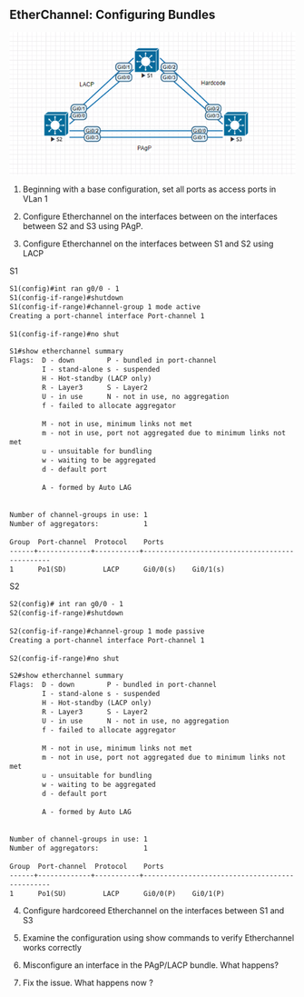 ## EtherChannel: Configuring Bundles

<img src=images\2017-09-29_13-27-10.png>

1. Beginning with a base configuration, set all ports as access ports in VLan 1

2. Configure Etherchannel on the interfaces between on the interfaces between S2 and S3 using PAgP.

3. Configure Etherchannel on the interfaces between S1 and S2 using LACP

S1

```
S1(config)#int ran g0/0 - 1
S1(config-if-range)#shutdown
S1(config-if-range)#channel-group 1 mode active 
Creating a port-channel interface Port-channel 1

S1(config-if-range)#no shut
```

```
S1#show etherchannel summary 
Flags:  D - down        P - bundled in port-channel
        I - stand-alone s - suspended
        H - Hot-standby (LACP only)
        R - Layer3      S - Layer2
        U - in use      N - not in use, no aggregation
        f - failed to allocate aggregator

        M - not in use, minimum links not met
        m - not in use, port not aggregated due to minimum links not met
        u - unsuitable for bundling
        w - waiting to be aggregated
        d - default port

        A - formed by Auto LAG


Number of channel-groups in use: 1
Number of aggregators:           1

Group  Port-channel  Protocol    Ports
------+-------------+-----------+-----------------------------------------------
1      Po1(SD)         LACP      Gi0/0(s)    Gi0/1(s)    
```

S2

```
S2(config)# int ran g0/0 - 1
S2(config-if-range)#shutdown

S2(config-if-range)#channel-group 1 mode passive 
Creating a port-channel interface Port-channel 1

S2(config-if-range)#no shut 
```

```
S2#show etherchannel summary 
Flags:  D - down        P - bundled in port-channel
        I - stand-alone s - suspended
        H - Hot-standby (LACP only)
        R - Layer3      S - Layer2
        U - in use      N - not in use, no aggregation
        f - failed to allocate aggregator

        M - not in use, minimum links not met
        m - not in use, port not aggregated due to minimum links not met
        u - unsuitable for bundling
        w - waiting to be aggregated
        d - default port

        A - formed by Auto LAG


Number of channel-groups in use: 1
Number of aggregators:           1

Group  Port-channel  Protocol    Ports
------+-------------+-----------+-----------------------------------------------
1      Po1(SU)         LACP      Gi0/0(P)    Gi0/1(P) 
```

4. Configure hardcoreed Etherchannel on the interfaces between S1 and S3

5. Examine the configuration using show commands to verify Etherchannel works correctly

6. Misconfigure an interface in the PAgP/LACP bundle. What happens?

7. Fix the issue. What happens now ? 